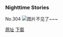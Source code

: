 ### Nighttime Stories
No.304
![图片不见了~~~](https://imgs.xkcd.com/comics/nighttime_stories.jpg)

[原址](https://xkcd.com//304) [下载](https://imgs.xkcd.com/comics/nighttime_stories.jpg)

